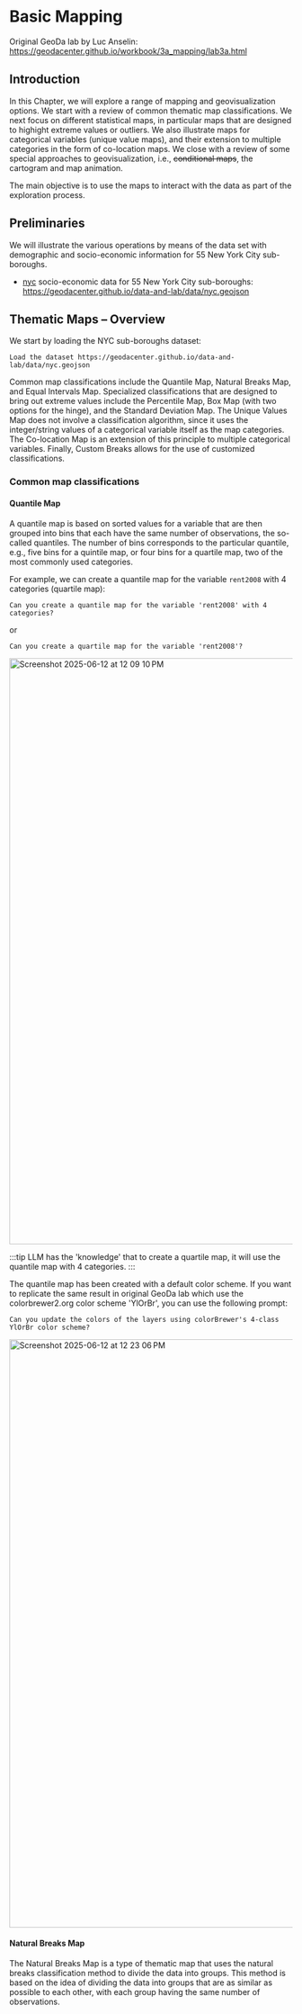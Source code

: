 # Basic Mapping

Original GeoDa lab by Luc Anselin: https://geodacenter.github.io/workbook/3a_mapping/lab3a.html

## Introduction

In this Chapter, we will explore a range of mapping and geovisualization options. We start with a review of common thematic map classifications. We next focus on different statistical maps, in particular maps that are designed to highight extreme values or outliers. We also illustrate maps for categorical variables (unique value maps), and their extension to multiple categories in the form of co-location maps. We close with a review of some special approaches to geovisualization, i.e., ~~conditional maps~~, the cartogram and map animation.

 The main objective is to use the maps to interact with the data as part of the exploration process.

## Preliminaries

We will illustrate the various operations by means of the data set with demographic and socio-economic information for 55 New York City sub-boroughs.

- [nyc](https://geodacenter.github.io/data-and-lab/nyc/) socio-economic data for 55 New York City sub-boroughs: https://geodacenter.github.io/data-and-lab/data/nyc.geojson

## Thematic Maps – Overview

We start by loading the NYC sub-boroughs dataset:

```
Load the dataset https://geodacenter.github.io/data-and-lab/data/nyc.geojson
```

Common map classifications include the Quantile Map, Natural Breaks Map, and Equal Intervals Map. Specialized classifications that are designed to bring out extreme values include the Percentile Map, Box Map (with two options for the hinge), and the Standard Deviation Map. The Unique Values Map does not involve a classification algorithm, since it uses the integer/string values of a categorical variable itself as the map categories. The Co-location Map is an extension of this principle to multiple categorical variables. Finally, Custom Breaks allows for the use of customized classifications.

### Common map classifications

#### Quantile Map

A quantile map is based on sorted values for a variable that are then grouped into bins that each have the same number of observations, the so-called quantiles. The number of bins corresponds to the particular quantile, e.g., five bins for a quintile map, or four bins for a quartile map, two of the most commonly used categories.

For example, we can create a quantile map for the variable `rent2008` with 4 categories (quartile map):

```
Can you create a quantile map for the variable 'rent2008' with 4 categories?
```

or

```
Can you create a quartile map for the variable 'rent2008'?
```

<img width="1042" alt="Screenshot 2025-06-12 at 12 09 10 PM" src="https://github.com/user-attachments/assets/a0638653-2c12-4510-9176-64e66df0f6f2" />

:::tip
LLM has the 'knowledge' that to create a quartile map, it will use the quantile map with 4 categories.
:::

The quantile map has been created with a default color scheme. If you want to replicate the same result in original GeoDa lab which use the colorbrewer2.org color scheme 'YlOrBr', you can use the following prompt:

```
Can you update the colors of the layers using colorBrewer's 4-class YlOrBr color scheme?
```

<img width="1046" alt="Screenshot 2025-06-12 at 12 23 06 PM" src="https://github.com/user-attachments/assets/b6706233-9484-417c-9bbb-fdac937e5fc8" />


#### Natural Breaks Map

The Natural Breaks Map is a type of thematic map that uses the natural breaks classification method to divide the data into groups. This method is based on the idea of dividing the data into groups that are as similar as possible to each other, with each group having the same number of observations.